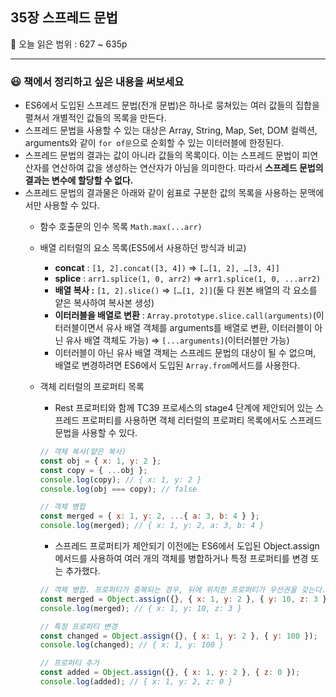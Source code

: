 ## 35장 스프레드 문법

🔖 오늘 읽은 범위 : 627 ~ 635p

---

### 😃 책에서 정리하고 싶은 내용을 써보세요

- ES6에서 도입된 스프레드 문법(전개 문법)은 하나로 뭉쳐있는 여러 값들의 집합을 펼쳐서 개별적인 값들의 목록을 만든다.
- 스프레드 문법을 사용할 수 있는 대상은 Array, String, Map, Set, DOM 컬렉션, arguments와 같이 `for of문`으로 순회할 수 있는 이터러블에 한정된다.
- 스프레드 문법의 결과는 값이 아니라 값들의 목록이다. 이는 스프레드 문법이 피연산자를 연산하여 값을 생성하는 연산자가 아님을 의미한다. 따라서 **스프레드 문법의 결과는 변수에 할당할 수 없다.**
- 스프레드 문법의 결과물은 아래와 같이 쉼표로 구분한 값의 목록을 사용하는 문맥에서만 사용할 수 있다.
    - 함수 호출문의 인수 목록 `Math.max(...arr)`
    - 배열 리터럴의 요소 목록(ES5에서 사용하던 방식과 비교)
        - **concat** : `[1, 2].concat([3, 4])` ⇒ `[…[1, 2], …[3, 4]]`
        - **splice** : `arr1.splice(1, 0, arr2)` ⇒ `arr1.splice(1, 0, ...arr2)`
        - **배열 복사 :** `[1, 2].slice()` ⇒ `[…[1, 2]]`(둘 다 원본 배열의 각 요소를 얕은 복사하여 복사본 생성)
        - **이터러블을 배열로 변환** : `Array.prototype.slice.call(arguments)`(이터러블이면서 유사 배열 객체를 arguments를 배열로 변환, 이터러블이 아닌 유사 배열 객체도 가능) ⇒ `[...arguments]`(이터러블만 가능)
        - 이터러블이 아닌 유사 배열 객체는 스프레드 문법의 대상이 될 수 없으며, 배열로 변경하려면 ES6에서 도입된 `Array.from`메서드를 사용한다.
    - 객체 리터럴의 프로퍼티 목록
        - Rest 프로퍼티와 함께 TC39 프로세스의 stage4 단계에 제안되어 있는 스프레드 프로퍼티를 사용하면 객체 리터럴의 프로퍼티 목록에서도 스프레드 문법을 사용할 수 있다.
        
        ```jsx
        // 객체 복사(얕은 복사)
        const obj = { x: 1, y: 2 };
        const copy = { ...obj };
        console.log(copy); // { x: 1, y: 2 }
        console.log(obj === copy); // false
        
        // 객체 병합
        const merged = { x: 1, y: 2, ...{ a: 3, b: 4 } };
        console.log(merged); // { x: 1, y: 2, a: 3, b: 4 }
        ```
        
        - 스프레드 프로퍼티가 제안되기 이전에는 ES6에서 도입된 Object.assign 메서드를 사용하여 여러 개의 객체를 병합하거나 특정 프로퍼티를 변경 또는 추가했다.
        
        ```jsx
        // 객체 병합. 프로퍼티가 중복되는 경우, 뒤에 위치한 프로퍼티가 우선권을 갖는다.
        const merged = Object.assign({}, { x: 1, y: 2 }, { y: 10, z: 3 });
        console.log(merged); // { x: 1, y: 10, z: 3 }
        
        // 특정 프로퍼티 변경
        const changed = Object.assign({}, { x: 1, y: 2 }, { y: 100 });
        console.log(changed); // { x: 1, y: 100 }
        
        // 프로퍼티 추가
        const added = Object.assign({}, { x: 1, y: 2 }, { z: 0 });
        console.log(added); // { x: 1, y: 2, z: 0 }
        ```
